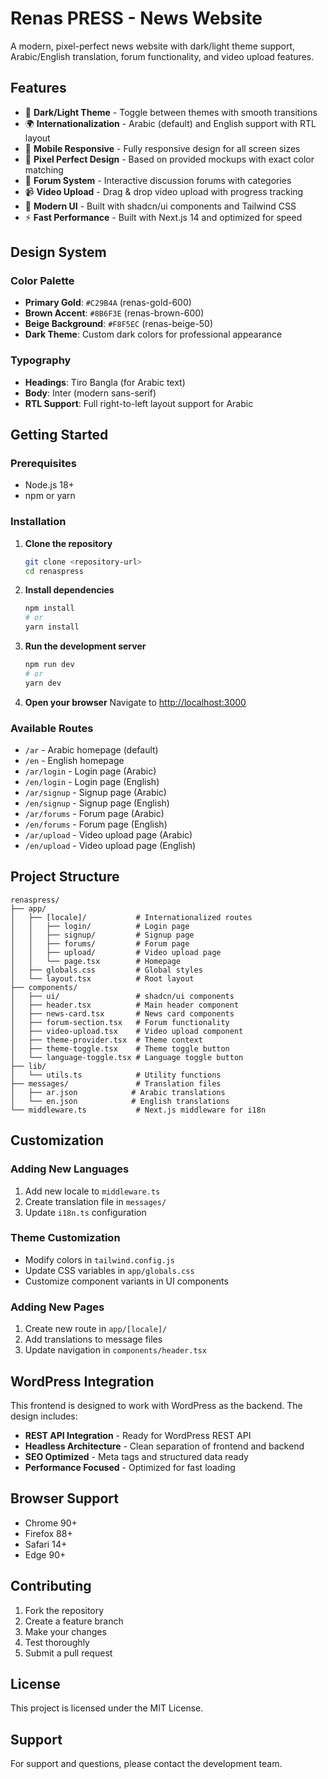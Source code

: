 # Renas PRESS - News Website

A modern, pixel-perfect news website with dark/light theme support, Arabic/English translation, forum functionality, and video upload features.

## Features

- 🌙 **Dark/Light Theme** - Toggle between themes with smooth transitions
- 🌍 **Internationalization** - Arabic (default) and English support with RTL layout
- 📱 **Mobile Responsive** - Fully responsive design for all screen sizes
- 🎨 **Pixel Perfect Design** - Based on provided mockups with exact color matching
- 💬 **Forum System** - Interactive discussion forums with categories
- 📹 **Video Upload** - Drag & drop video upload with progress tracking
- 🎯 **Modern UI** - Built with shadcn/ui components and Tailwind CSS
- ⚡ **Fast Performance** - Built with Next.js 14 and optimized for speed

## Design System

### Color Palette
- **Primary Gold**: `#C29B4A` (renas-gold-600)
- **Brown Accent**: `#8B6F3E` (renas-brown-600)
- **Beige Background**: `#F8F5EC` (renas-beige-50)
- **Dark Theme**: Custom dark colors for professional appearance

### Typography
- **Headings**: Tiro Bangla (for Arabic text)
- **Body**: Inter (modern sans-serif)
- **RTL Support**: Full right-to-left layout support for Arabic

## Getting Started

### Prerequisites
- Node.js 18+ 
- npm or yarn

### Installation

1. **Clone the repository**
   ```bash
   git clone <repository-url>
   cd renaspress
   ```

2. **Install dependencies**
   ```bash
   npm install
   # or
   yarn install
   ```

3. **Run the development server**
   ```bash
   npm run dev
   # or
   yarn dev
   ```

4. **Open your browser**
   Navigate to [http://localhost:3000](http://localhost:3000)

### Available Routes

- `/ar` - Arabic homepage (default)
- `/en` - English homepage
- `/ar/login` - Login page (Arabic)
- `/en/login` - Login page (English)
- `/ar/signup` - Signup page (Arabic)
- `/en/signup` - Signup page (English)
- `/ar/forums` - Forum page (Arabic)
- `/en/forums` - Forum page (English)
- `/ar/upload` - Video upload page (Arabic)
- `/en/upload` - Video upload page (English)

## Project Structure

```
renaspress/
├── app/
│   ├── [locale]/           # Internationalized routes
│   │   ├── login/          # Login page
│   │   ├── signup/         # Signup page
│   │   ├── forums/         # Forum page
│   │   ├── upload/         # Video upload page
│   │   └── page.tsx        # Homepage
│   ├── globals.css         # Global styles
│   └── layout.tsx          # Root layout
├── components/
│   ├── ui/                 # shadcn/ui components
│   ├── header.tsx          # Main header component
│   ├── news-card.tsx       # News card components
│   ├── forum-section.tsx   # Forum functionality
│   ├── video-upload.tsx    # Video upload component
│   ├── theme-provider.tsx  # Theme context
│   ├── theme-toggle.tsx    # Theme toggle button
│   └── language-toggle.tsx # Language toggle button
├── lib/
│   └── utils.ts            # Utility functions
├── messages/               # Translation files
│   ├── ar.json            # Arabic translations
│   └── en.json            # English translations
└── middleware.ts           # Next.js middleware for i18n
```

## Customization

### Adding New Languages
1. Add new locale to `middleware.ts`
2. Create translation file in `messages/`
3. Update `i18n.ts` configuration

### Theme Customization
- Modify colors in `tailwind.config.js`
- Update CSS variables in `app/globals.css`
- Customize component variants in UI components

### Adding New Pages
1. Create new route in `app/[locale]/`
2. Add translations to message files
3. Update navigation in `components/header.tsx`

## WordPress Integration

This frontend is designed to work with WordPress as the backend. The design includes:

- **REST API Integration** - Ready for WordPress REST API
- **Headless Architecture** - Clean separation of frontend and backend
- **SEO Optimized** - Meta tags and structured data ready
- **Performance Focused** - Optimized for fast loading

## Browser Support

- Chrome 90+
- Firefox 88+
- Safari 14+
- Edge 90+

## Contributing

1. Fork the repository
2. Create a feature branch
3. Make your changes
4. Test thoroughly
5. Submit a pull request

## License

This project is licensed under the MIT License.

## Support

For support and questions, please contact the development team.
